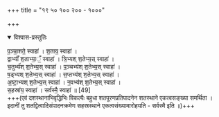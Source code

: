 +++
title = "१९ ५० १०० २०० - १०००"

+++

<details open><summary>विश्वास-प्रस्तुतिः</summary>

प॒ञ्चा॒शते॒ स्वाहा॑ । श॒ताय॒ स्वाहा॑ ।  
द्वाभ्याँ॑ श॒ताभ्या॒ँ॒ स्वाहा॑ । त्रि॒भ्यश् श॒तेभ्य॒स् स्वाहा॑ ।  
च॒तुर्भ्य॑श् श॒तेभ्य॒स् स्वाहा॑ । प॒ञ्चभ्य॑श् श॒तेभ्य॒स् स्वाहा॑ ।  
ष॒ड्भ्यश् श॒तेभ्य॒स् स्वाहा॑ । स॒प्तभ्य॑श् श॒तेभ्य॒स् स्वाहा॑ ।  
अ॒ष्टा॒भ्यश् श॒तेभ्य॒स् स्वाहा॑ । न॒वभ्य॑श् श॒तेभ्य॒स् स्वाहा॑ ।  
स॒हस्रा॑य॒ स्वाहा॑ । सर्व॑स्मै॒ स्वाहा॑ ॥ [49]  
+++(एवं दशस्थानाभिवृद्धिभिः विकल्पैः बहुधा शतपूरणप्रतिपादनेन शतस्थाने एकत्वसङ्ख्या समर्थिता । इदानीं तु शतद्वित्वादिसंपादनक्रमेण सहस्रस्थाने एकत्वसंख्यामारोहयति - सर्वस्मै इति ॥)+++
</details>



